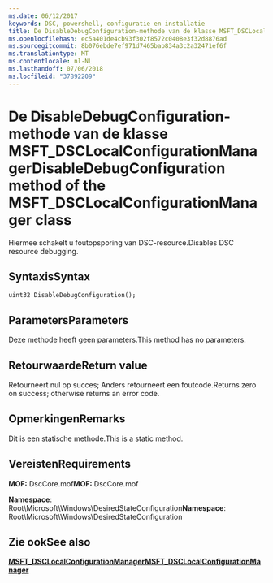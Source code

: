 ```yaml
---
ms.date: 06/12/2017
keywords: DSC, powershell, configuratie en installatie
title: De DisableDebugConfiguration-methode van de klasse MSFT_DSCLocalConfigurationManager
ms.openlocfilehash: ec5a401de4cb93f302f8572c0408e3f32d8876ad
ms.sourcegitcommit: 8b076ebde7ef971d7465bab834a3c2a32471ef6f
ms.translationtype: MT
ms.contentlocale: nl-NL
ms.lasthandoff: 07/06/2018
ms.locfileid: "37892209"
---
```

# <a name="disabledebugconfiguration-method-of-the-msftdsclocalconfigurationmanager-class"></a><span data-ttu-id="0cfcc-103">De DisableDebugConfiguration-methode van de klasse MSFT_DSCLocalConfigurationManager</span><span class="sxs-lookup"><span data-stu-id="0cfcc-103">DisableDebugConfiguration method of the MSFT_DSCLocalConfigurationManager class</span></span>

<span data-ttu-id="0cfcc-104">Hiermee schakelt u foutopsporing van DSC-resource.</span><span class="sxs-lookup"><span data-stu-id="0cfcc-104">Disables DSC resource debugging.</span></span>

## <a name="syntax"></a><span data-ttu-id="0cfcc-105">Syntaxis</span><span class="sxs-lookup"><span data-stu-id="0cfcc-105">Syntax</span></span>

```mof
uint32 DisableDebugConfiguration();
```

## <a name="parameters"></a><span data-ttu-id="0cfcc-106">Parameters</span><span class="sxs-lookup"><span data-stu-id="0cfcc-106">Parameters</span></span>

<span data-ttu-id="0cfcc-107">Deze methode heeft geen parameters.</span><span class="sxs-lookup"><span data-stu-id="0cfcc-107">This method has no parameters.</span></span>

## <a name="return-value"></a><span data-ttu-id="0cfcc-108">Retourwaarde</span><span class="sxs-lookup"><span data-stu-id="0cfcc-108">Return value</span></span>

<span data-ttu-id="0cfcc-109">Retourneert nul op succes; Anders retourneert een foutcode.</span><span class="sxs-lookup"><span data-stu-id="0cfcc-109">Returns zero on success; otherwise returns an error code.</span></span>

## <a name="remarks"></a><span data-ttu-id="0cfcc-110">Opmerkingen</span><span class="sxs-lookup"><span data-stu-id="0cfcc-110">Remarks</span></span>

<span data-ttu-id="0cfcc-111">Dit is een statische methode.</span><span class="sxs-lookup"><span data-stu-id="0cfcc-111">This is a static method.</span></span>

## <a name="requirements"></a><span data-ttu-id="0cfcc-112">Vereisten</span><span class="sxs-lookup"><span data-stu-id="0cfcc-112">Requirements</span></span>

<span data-ttu-id="0cfcc-113">**MOF:** DscCore.mof</span><span class="sxs-lookup"><span data-stu-id="0cfcc-113">**MOF:** DscCore.mof</span></span>

<span data-ttu-id="0cfcc-114">**Namespace**: Root\Microsoft\Windows\DesiredStateConfiguration</span><span class="sxs-lookup"><span data-stu-id="0cfcc-114">**Namespace**: Root\Microsoft\Windows\DesiredStateConfiguration</span></span>

## <a name="see-also"></a><span data-ttu-id="0cfcc-115">Zie ook</span><span class="sxs-lookup"><span data-stu-id="0cfcc-115">See also</span></span>

[<span data-ttu-id="0cfcc-116">**MSFT_DSCLocalConfigurationManager**</span><span class="sxs-lookup"><span data-stu-id="0cfcc-116">**MSFT_DSCLocalConfigurationManager**</span></span>](msft-dsclocalconfigurationmanager.md)